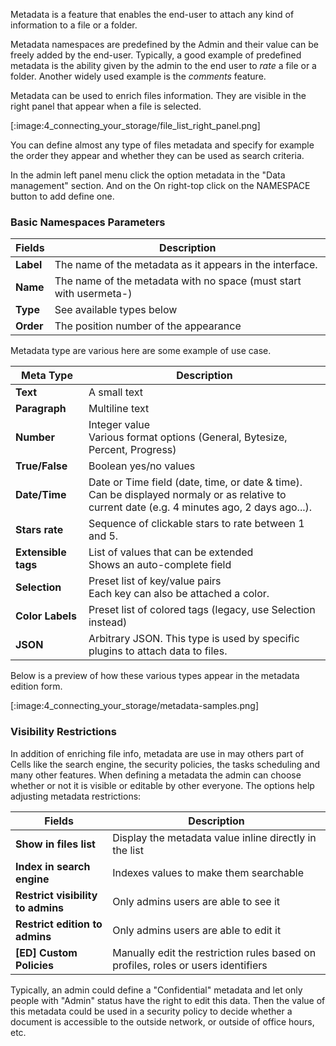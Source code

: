 Metadata is a feature that enables the end-user to attach any kind of information to a file or a folder.

Metadata namespaces are predefined by the Admin and their value can be freely added by the end-user. Typically, a good example of predefined metadata is the ability given by the admin to the end user to _rate_ a file or a folder. Another widely used example is the _comments_ feature.

Metadata can be used to enrich files information. They are visible in the right panel that appear when a file is selected. 

[:image:4_connecting_your_storage/file_list_right_panel.png]

You can define almost any type of files metadata and specify for example the order they appear and whether they can be used as search criteria.

In the admin left panel menu click the option metadata in the "Data management" section. And on the On right-top click on the NAMESPACE button to add define one.

### Basic Namespaces Parameters

| Fields    | Description                                                        |
| --------- | ------------------------------------------------------------------ |
| **Label** | The name of the metadata as it appears in the interface.           |
| **Name**  | The name of the metadata with no space (must start with usermeta-) |
| **Type**  | See available types below                                          |
| **Order** | The position number of the appearance                              |

Metadata type are various here are some example of use case.

| Meta Type           | Description                                                                                                                                       |
| ------------------- | ------------------------------------------------------------------------------------------------------------------------------------------------- |
| **Text**            | A small text                                                                                                                                      |
| **Paragraph**       | Multiline text                                                                                                                                    |
| **Number**          | Integer value<br/>Various format options (General, Bytesize, Percent, Progress)                                                                   |
| **True/False**      | Boolean yes/no values                                                                                                                             |
| **Date/Time**       | Date or Time field (date, time, or date & time).<br/>Can be displayed normaly or as relative to current date (e.g. 4 minutes ago, 2 days ago...). |
| **Stars rate**      | Sequence of clickable stars to rate between 1 and 5.                                                                                              |
| **Extensible tags** | List of values that can be extended<br/>Shows an auto-complete field                                                                              |
| **Selection**       | Preset list of key/value pairs<br/>Each key can also be attached a color.                                                                         |
| **Color Labels**    | Preset list of colored tags (legacy, use Selection instead)                                                                                       |
| **JSON**            | Arbitrary JSON. This type is used by specific plugins to attach data to files.                                                                    |

Below is a preview of how these various types appear in the metadata edition form.

[:image:4_connecting_your_storage/metadata-samples.png]

### Visibility Restrictions

In addition of enriching file info, metadata are use in may others part of Cells like the search engine, the security policies, the tasks scheduling and many other features. When defining a metadata the admin can choose  whether or not it is visible or editable by other everyone. The options help adjusting metadata restrictions:

| Fields                            | Description                                                                       |
| --------------------------------- | --------------------------------------------------------------------------------- |
| **Show in files list**            | Display the metadata value inline directly in the list                            |
| **Index in search engine**        | Indexes values to make them searchable                                            |
| **Restrict visibility to admins** | Only admins users are able to see it                                              |
| **Restrict edition to admins**    | Only admins users are able to edit it                                             |
| **[ED] Custom Policies**          | Manually edit the restriction rules based on profiles, roles or users identifiers |

Typically, an admin could define a "Confidential" metadata and let only people with "Admin" status have the right to edit this data. Then the value of this metadata could be used in a security policy to decide whether a document is accessible to the outside network, or outside of office hours, etc.
